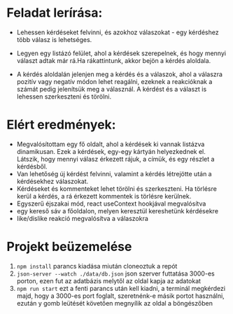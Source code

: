 # Feladat lerírása:

- Lehessen kérdéseket felvinni, és azokhoz válaszokat - egy kérdéshez több válasz is lehetséges.

- Legyen egy listázó felület, ahol a kérdések szerepelnek, és hogy mennyi választ adtak már rá.Ha rákattintunk, akkor bejön a kérdés aloldala.

- A kérdés aloldalán jelenjen meg a kérdés és a válaszok, ahol a válaszra pozitív vagy negatív módon lehet reagálni, ezeknek a reakcióknak a számát pedig jelenítsük meg a válasznál. A kérdést és a választ is lehessen szerkeszteni és törölni.

# Elért eredmények:

- Megvalósítottam egy fő oldalt, ahol a kérdések ki vannak listázva dinamikusan. Ezek a kérdések, egy-egy kártyán helyezkednek el. Látszik, hogy mennyi válasz érkezett rájuk, a címük, és egy részlet a kérdésből.
- Van lehetőség új kérdést felvinni, valamint a kérdés létrejötte után a kérdésekhez válaszokat.
- Kérdéseket és kommenteket lehet törölni és szerkeszteni. Ha törlésre kerül a kérdés, a rá érkezett kommentek is törlésre kerülnek.
- Egyszerű éjszakai mód, react useContext hookjával megvalósítva
- egy kereső sáv a főoldalon, melyen keresztül kereshetünk kérdésekre
- like/dislike reakció megvalósítva a válaszokra

# Projekt beüzemelése

1. `npm install` parancs kiadása miután cloneoztuk a repót 
1. `json-server --watch ./data/db.json` json szerver futtatása 3000-es porton, ezen fut az adatbázis melytől az oldal kapja az adatokat
1. `npm run start` ezt a fenti parancs után kell kiadni, a terminál megkérdezi majd, hogy a 3000-es port foglalt, szeretnénk-e másik portot használni, ezután y gomb leütését követően megnyílik az oldal a böngészőben
